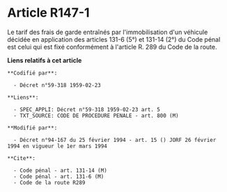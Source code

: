 # Article R147-1

Le tarif des frais de garde entraînés par l'immobilisation d'un véhicule décidée en application des articles 131-6 (5°) et
131-14 (2°) du Code pénal est celui qui est fixé conformément à l'article R. 289 du Code de la route.

**Liens relatifs à cet article**

	**Codifié par**:

	  - Décret n°59-318 1959-02-23

	**Liens**:

	  - SPEC_APPLI: Décret n°59-318 1959-02-23 art. 5
	  - TXT_SOURCE: CODE DE PROCEDURE PENALE - art. 800 (M)

	**Modifié par**:

	  - Décret n°94-167 du 25 février 1994 - art. 15 () JORF 26 février 1994 en vigueur le 1er mars 1994

	**Cite**:

	  - Code pénal - art. 131-14 (M)
	  - Code pénal - art. 131-6 (M)
	  - Code de la route R289

